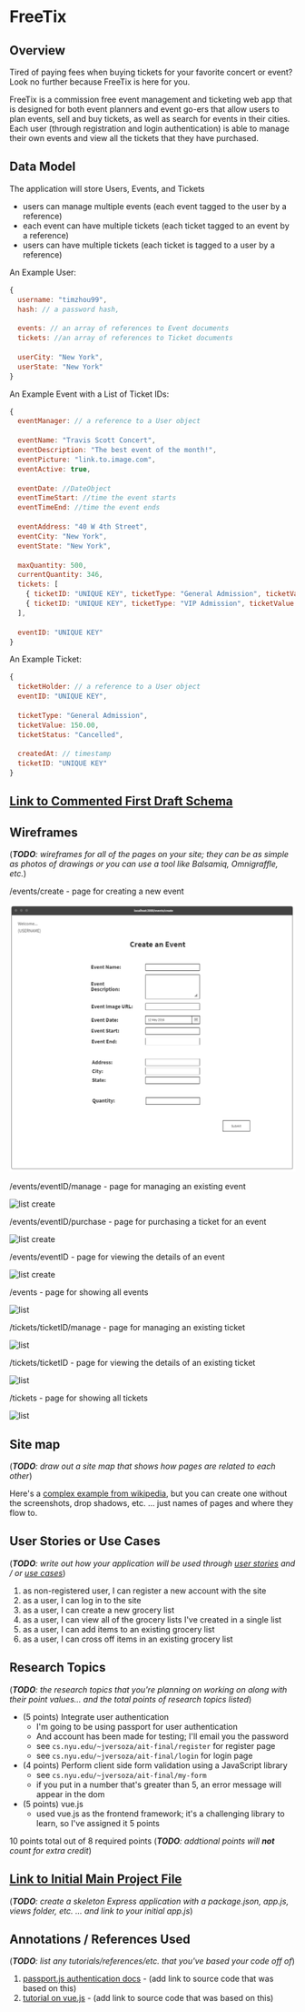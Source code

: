 # FreeTix

## Overview

Tired of paying fees when buying tickets for your favorite concert or event? Look no further because FreeTix is here for you.

FreeTix is a commission free event management and ticketing web app that is designed for both event planners and event go-ers that allow users to plan events, sell and buy tickets, as well as search for events in their cities. Each user (through registration and login authentication) is able to manage their own events and view all the tickets that they have purchased.


## Data Model

The application will store Users, Events, and Tickets

* users can manage multiple events (each event tagged to the user by a reference)
* each event can have multiple tickets (each ticket tagged to an event by a reference)
* users can have multiple tickets (each ticket is tagged to a user by a reference)

An Example User:

```javascript
{
  username: "timzhou99",
  hash: // a password hash,
  
  events: // an array of references to Event documents
  tickets: //an array of references to Ticket documents
  
  userCity: "New York",
  userState: "New York"
}
```

An Example Event with a List of Ticket IDs:

```javascript
{
  eventManager: // a reference to a User object
  
  eventName: "Travis Scott Concert",
  eventDescription: "The best event of the month!",
  eventPicture: "link.to.image.com",
  eventActive: true,
  
  eventDate: //DateObject
  eventTimeStart: //time the event starts
  eventTimeEnd: //time the event ends
  
  eventAddress: "40 W 4th Street",
  eventCity: "New York",
  eventState: "New York",

  maxQuantity: 500,
  currentQuantity: 346,
  tickets: [
    { ticketID: "UNIQUE KEY", ticketType: "General Admission", ticketValue: 150.00},
    { ticketID: "UNIQUE KEY", ticketType: "VIP Admission", ticketValue: 350.00},
  ],
  
  eventID: "UNIQUE KEY"
}
```

An Example Ticket:

```javascript
{
  ticketHolder: // a reference to a User object
  eventID: "UNIQUE KEY",
  
  ticketType: "General Admission",
  ticketValue: 150.00,
  ticketStatus: "Cancelled",
  
  createdAt: // timestamp
  ticketID: "UNIQUE KEY"
}
```

## [Link to Commented First Draft Schema](db.js) 

## Wireframes

(___TODO__: wireframes for all of the pages on your site; they can be as simple as photos of drawings or you can use a tool like Balsamiq, Omnigraffle, etc._)

/events/create - page for creating a new event

![events_create](documentation/events-create.PNG)

/events/eventID/manage - page for managing an existing event

![list create](documentation/list-create.png)

/events/eventID/purchase - page for purchasing a ticket for an event

![list create](documentation/list-create.png)

/events/eventID - page for viewing the details of an event

![list create](documentation/list-create.png)

/events - page for showing all events

![list](documentation/list.png)

/tickets/ticketID/manage - page for managing an existing ticket

![list](documentation/list-slug.png)

/tickets/ticketID - page for viewing the details of an existing ticket

![list](documentation/list-slug.png)

/tickets - page for showing all tickets

![list](documentation/list-slug.png)

## Site map

(___TODO__: draw out a site map that shows how pages are related to each other_)

Here's a [complex example from wikipedia](https://upload.wikimedia.org/wikipedia/commons/2/20/Sitemap_google.jpg), but you can create one without the screenshots, drop shadows, etc. ... just names of pages and where they flow to.

## User Stories or Use Cases

(___TODO__: write out how your application will be used through [user stories](http://en.wikipedia.org/wiki/User_story#Format) and / or [use cases](https://www.mongodb.com/download-center?jmp=docs&_ga=1.47552679.1838903181.1489282706#previous)_)

1. as non-registered user, I can register a new account with the site
2. as a user, I can log in to the site
3. as a user, I can create a new grocery list
4. as a user, I can view all of the grocery lists I've created in a single list
5. as a user, I can add items to an existing grocery list
6. as a user, I can cross off items in an existing grocery list

## Research Topics

(___TODO__: the research topics that you're planning on working on along with their point values... and the total points of research topics listed_)

* (5 points) Integrate user authentication
    * I'm going to be using passport for user authentication
    * And account has been made for testing; I'll email you the password
    * see <code>cs.nyu.edu/~jversoza/ait-final/register</code> for register page
    * see <code>cs.nyu.edu/~jversoza/ait-final/login</code> for login page
* (4 points) Perform client side form validation using a JavaScript library
    * see <code>cs.nyu.edu/~jversoza/ait-final/my-form</code>
    * if you put in a number that's greater than 5, an error message will appear in the dom
* (5 points) vue.js
    * used vue.js as the frontend framework; it's a challenging library to learn, so I've assigned it 5 points

10 points total out of 8 required points (___TODO__: addtional points will __not__ count for extra credit_)


## [Link to Initial Main Project File](app.js) 

(___TODO__: create a skeleton Express application with a package.json, app.js, views folder, etc. ... and link to your initial app.js_)

## Annotations / References Used

(___TODO__: list any tutorials/references/etc. that you've based your code off of_)

1. [passport.js authentication docs](http://passportjs.org/docs) - (add link to source code that was based on this)
2. [tutorial on vue.js](https://vuejs.org/v2/guide/) - (add link to source code that was based on this)

